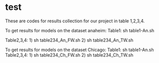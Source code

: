 # test

These are codes for results collection for our project in table 1,2,3,4.

To get results for models on the dataset anaheim:
   Table1:  sh table1-An.sh

   Table2,3,4: 1) sh table234_An_FW.sh
               2) sh table234_An_TW.sh

To get results for models on the dataset Chicago:
   Table1: sh table1-An.sh
   Table2,3,4: 1) sh table234_Ch_FW.sh
               2) sh table234_Ch_TW.sh

